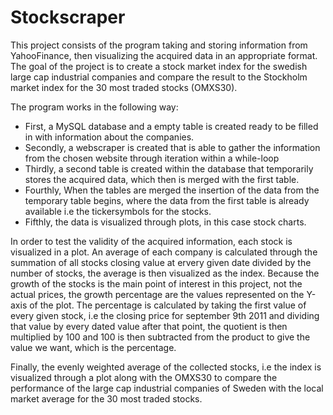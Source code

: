 # Stockscraper
This project consists of the program taking and storing information from YahooFinance, then visualizing the acquired data in an appropriate format.
The goal of the project is to create a stock market index for the swedish large cap industrial companies and compare the result to the Stockholm market index for the 30 most traded stocks (OMXS30).

The program works in the following way:
- First, a MySQL database and a empty table is created ready to be filled in with information about the companies.
- Secondly, a webscraper is created that is able to gather the information from the chosen website through iteration within a while-loop
- Thirdly, a second table is created within the database that temporarily stores the acquired data, which then is merged with the first table.
- Fourthly, When the tables are merged the insertion of the data from the temporary table begins, where the data from the first table is already available i.e the tickersymbols for the stocks.
- Fifthly, the data is visualized through plots, in this case stock charts.

In order to test the validity of the acquired information, each stock is visualized in a plot. An average of each company is calculated through the summation of all stocks closing value at ervery given date divided by the number of stocks, the average is then visualized as the index. Because the growth of the stocks is the main point of interest in this project, not the actual prices, the growth percentage are the values represented on the Y-axis of the plot. The percentage is calculated by taking the first value of every given stock, i.e the closing price for september 9th 2011 and dividing that value by every dated value after that point, the quotient is then multiplied by 100 and 100 is then subtracted from the product to give the value we want, which is the percentage.

Finally, the evenly weighted average of the collected stocks, i.e the index is visualized through a plot along with the OMXS30 to compare the performance of the large cap industrial companies of Sweden with the local market average for the 30 most traded stocks.
